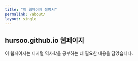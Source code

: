 ```yaml
---
title: "이 웹페이지 설명서"
permalink: /about/
layout: single
---
```


## hursoo.github.io 웹페이지

이 웹페이지는 디지털 역사학을 공부하는 데 필요한 내용을 담았습니다.  

